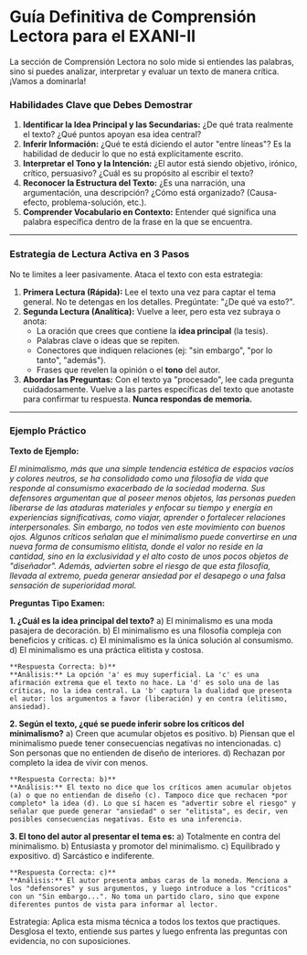# Guía Definitiva de Comprensión Lectora para el EXANI-II

La sección de Comprensión Lectora no solo mide si entiendes las palabras, sino si puedes analizar, interpretar y evaluar un texto de manera crítica. ¡Vamos a dominarla!

### Habilidades Clave que Debes Demostrar

1.  **Identificar la Idea Principal y las Secundarias:** ¿De qué trata realmente el texto? ¿Qué puntos apoyan esa idea central?
2.  **Inferir Información:** ¿Qué te está diciendo el autor "entre líneas"? Es la habilidad de deducir lo que no está explícitamente escrito.
3.  **Interpretar el Tono y la Intención:** ¿El autor está siendo objetivo, irónico, crítico, persuasivo? ¿Cuál es su propósito al escribir el texto?
4.  **Reconocer la Estructura del Texto:** ¿Es una narración, una argumentación, una descripción? ¿Cómo está organizado? (Causa-efecto, problema-solución, etc.).
5.  **Comprender Vocabulario en Contexto:** Entender qué significa una palabra específica dentro de la frase en la que se encuentra.

---

### Estrategia de Lectura Activa en 3 Pasos

No te limites a leer pasivamente. Ataca el texto con esta estrategia:

1.  **Primera Lectura (Rápida):** Lee el texto una vez para captar el tema general. No te detengas en los detalles. Pregúntate: "¿De qué va esto?".
2.  **Segunda Lectura (Analítica):** Vuelve a leer, pero esta vez subraya o anota:
    *   La oración que crees que contiene la **idea principal** (la tesis).
    *   Palabras clave o ideas que se repiten.
    *   Conectores que indiquen relaciones (ej: "sin embargo", "por lo tanto", "además").
    *   Frases que revelen la opinión o el **tono** del autor.
3.  **Abordar las Preguntas:** Con el texto ya "procesado", lee cada pregunta cuidadosamente. Vuelve a las partes específicas del texto que anotaste para confirmar tu respuesta. **Nunca respondas de memoria.**

---

### Ejemplo Práctico

**Texto de Ejemplo:**

*El minimalismo, más que una simple tendencia estética de espacios vacíos y colores neutros, se ha consolidado como una filosofía de vida que responde al consumismo exacerbado de la sociedad moderna. Sus defensores argumentan que al poseer menos objetos, las personas pueden liberarse de las ataduras materiales y enfocar su tiempo y energía en experiencias significativas, como viajar, aprender o fortalecer relaciones interpersonales. Sin embargo, no todos ven este movimiento con buenos ojos. Algunos críticos señalan que el minimalismo puede convertirse en una nueva forma de consumismo elitista, donde el valor no reside en la cantidad, sino en la exclusividad y el alto costo de unos pocos objetos de "diseñador". Además, advierten sobre el riesgo de que esta filosofía, llevada al extremo, pueda generar ansiedad por el desapego o una falsa sensación de superioridad moral.*

**Preguntas Tipo Examen:**

**1. ¿Cuál es la idea principal del texto?**
    a) El minimalismo es una moda pasajera de decoración.
    b) El minimalismo es una filosofía compleja con beneficios y críticas.
    c) El minimalismo es la única solución al consumismo.
    d) El minimalismo es una práctica elitista y costosa.

    **Respuesta Correcta: b)**
    **Análisis:** La opción 'a' es muy superficial. La 'c' es una afirmación extrema que el texto no hace. La 'd' es solo una de las críticas, no la idea central. La 'b' captura la dualidad que presenta el autor: los argumentos a favor (liberación) y en contra (elitismo, ansiedad).

**2. Según el texto, ¿qué se puede inferir sobre los críticos del minimalismo?**
    a) Creen que acumular objetos es positivo.
    b) Piensan que el minimalismo puede tener consecuencias negativas no intencionadas.
    c) Son personas que no entienden de diseño de interiores.
    d) Rechazan por completo la idea de vivir con menos.

    **Respuesta Correcta: b)**
    **Análisis:** El texto no dice que los críticos amen acumular objetos (a) o que no entiendan de diseño (c). Tampoco dice que rechacen *por completo* la idea (d). Lo que sí hacen es "advertir sobre el riesgo" y señalar que puede generar "ansiedad" o ser "elitista", es decir, ven posibles consecuencias negativas. Esto es una inferencia.

**3. El tono del autor al presentar el tema es:**
    a) Totalmente en contra del minimalismo.
    b) Entusiasta y promotor del minimalismo.
    c) Equilibrado y expositivo.
    d) Sarcástico e indiferente.

    **Respuesta Correcta: c)**
    **Análisis:** El autor presenta ambas caras de la moneda. Menciona a los "defensores" y sus argumentos, y luego introduce a los "críticos" con un "Sin embargo...". No toma un partido claro, sino que expone diferentes puntos de vista para informar al lector.

Estrategia: Aplica esta misma técnica a todos los textos que practiques. Desglosa el texto, entiende sus partes y luego enfrenta las preguntas con evidencia, no con suposiciones.